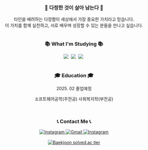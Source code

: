 <div align="center">       
  <h3 align="center"> 💖 다정한 것이 살아 남는다 💖 </h3>
타인을 배려하는 다정함이 세상에서 가장 중요한 가치라고 믿습니다. <br>
이 가치를 함께 실천하고, 서로 배우며 성장할 수 있는 분들을 만나고 싶습니다.
</div>
<br>

<h3 align="center">📚 What I'm Studying 📚</h3>

<div align="center">
  <img src="https://img.shields.io/badge/javascript-F7DF1E.svg?style=for-the-badge&logo=javascript&logoColor=black" />&nbsp;
  <img src="https://img.shields.io/badge/python-3776AB.svg?style=for-the-badge&logo=python&logoColor=white" />&nbsp;
  <img src="https://img.shields.io/badge/react-61DAFB.svg?style=for-the-badge&logo=react&logoColor=white" />&nbsp;
</div>
<br>

<h3 align="center">🎓 Education 🎓</h3>

<div align="center">
  <p>2025. 02 졸업예정 </p>
  <p>소프트웨어공학(주전공) 사회복지학(부전공)</p>
</div>
<br>
<h3 align="center">📞 Contact Me 📞</h3>

<div align="center">
  <a href="https://www.instagram.com/jeddaite/">
    <img src="https://img.shields.io/badge/Instagram-030303?style=for-the-badge&logo=Instagram&logoColor=white" alt="Instagram">
  </a>
  <a href="mailto:skhu202012164@gmail.com">
    <img src="https://img.shields.io/badge/Gmail-EA4335?style=for-the-badge&logo=Gmail&logoColor=white" alt="Gmail">
  </a>
  <a href="https://www.instagram.com/tomorrow_it.book.editor/">
    <img src="https://img.shields.io/badge/Instagram-E4405F?style=for-the-badge&logo=Instagram&logoColor=white" alt="Instagram">
  </a>
</div>
<br>

<div align="center">
  <a href="https://solved.ac/profile/newnewby_yuna">
    <img src="http://mazassumnida.wtf/api/v2/generate_badge?boj=newnewby_yuna" alt="Baekjoon solved.ac tier">
  </a>
</div>
<br>
